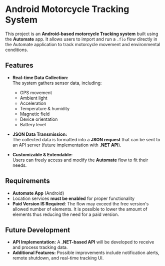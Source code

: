 # Android Motorcycle Tracking System  

This project is an **Android-based motorcycle Tracking system** built using the **Automate** app. It allows users to import and run a `.flo` flow directly in the Automate application to track motorcycle movement and environmental conditions.  

## Features  

- **Real-time Data Collection:**  
  The system gathers sensor data, including:  
  - GPS movement  
  - Ambient light  
  - Acceleration  
  - Temperature & humidity  
  - Magnetic field  
  - Device orientation  
  - Battery level  

- **JSON Data Transmission:**  
  The collected data is formatted into a **JSON request** that can be sent to an API server (future implementation with **.NET API**).  

- **Customizable & Extendable:**  
  Users can freely access and modify the **Automate** flow to fit their needs.  

## Requirements  

- **Automate App** (Android)  
- Location services **must be enabled** for proper functionality  
- **Paid Version IS Required**: The flow may exceed the free version's allowed number of elements. It is possible to lower the amount of elements thus reducing the need for a paid version.  

## Future Development  

- **API Implementation:** A **.NET-based API** will be developed to receive and process tracking data.  
- **Additional Features:** Possible improvements include notification alerts, remote shutdown, and real-time tracking UI.  
